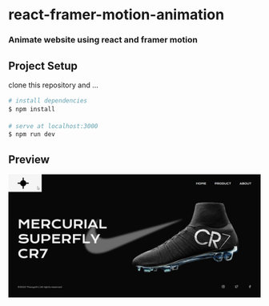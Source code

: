 # react-framer-motion-animation

### Animate website using react and framer motion

## Project Setup

clone this repository and ...

```bash
# install dependencies
$ npm install

# serve at localhost:3000
$ npm run dev

```

## Preview

![cr7 mercury](./src/assets/preview-website.png "preview website")
